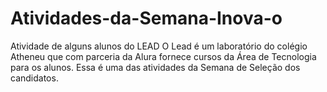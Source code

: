 # Atividades-da-Semana-Inova-o
Atividade de alguns alunos do LEAD
O Lead é um laboratório do colégio Atheneu que com parceria da Alura fornece cursos da Área de Tecnologia para os alunos.
Essa é uma das atividades da Semana de Seleção dos candidatos.
